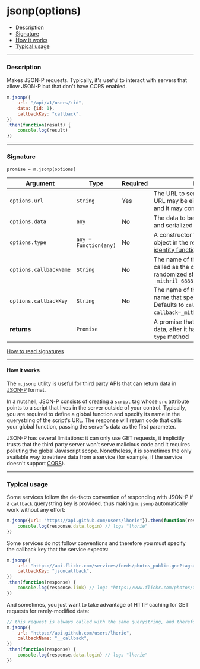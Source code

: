 # jsonp(options)

- [Description](#description)
- [Signature](#signature)
- [How it works](#how-it-works)
- [Typical usage](#typical-usage)

---

### Description

Makes JSON-P requests. Typically, it's useful to interact with servers that allow JSON-P but that don't have CORS enabled.

```javascript
m.jsonp({
	url: "/api/v1/users/:id",
	data: {id: 1},
	callbackKey: "callback",
})
.then(function(result) {
	console.log(result)
})
```

---

### Signature

`promise = m.jsonp(options)`

Argument               | Type                              | Required | Description
---------------------- | --------------------------------- | -------- | ---
`options.url`          | `String`                          | Yes      | The URL to send the request to. The URL may be either absolute or relative, and it may contain [interpolations](#dynamic-urls).
`options.data`         | `any`                             | No       | The data to be interpolated into the URL and serialized into the querystring.
`options.type`         | `any = Function(any)`             | No       | A constructor to be applied to each object in the response. Defaults to the [identity function](https://en.wikipedia.org/wiki/Identity_function).
`options.callbackName` | `String`                          | No       | The name of the function that will be called as the callback. Defaults to a randomized string (e.g. `_mithril_6888197422121285_0({a: 1})`
`options.callbackKey`  | `String`                          | No       | The name of the querystring parameter name that specifies the callback name. Defaults to `callback` (e.g. `/someapi?callback=_mithril_6888197422121285_0`)
**returns**            | `Promise`                         |          | A promise that resolves to the response data, after it has been piped through `type` method

[How to read signatures](signatures.md)

---

#### How it works

The `m.jsonp` utility is useful for third party APIs that can return data in [JSON-P](https://en.wikipedia.org/wiki/JSONP) format.

In a nutshell, JSON-P consists of creating a `script` tag whose `src` attribute points to a script that lives in the server outside of your control. Typically, you are required to define a global function and specify its name in the querystring of the script's URL. The response will return code that calls your global function, passing the server's data as the first parameter.

JSON-P has several limitations: it can only use GET requests, it implicitly trusts that the third party server won't serve malicious code and it requires polluting the global Javascript scope. Nonetheless, it is sometimes the only available way to retrieve data from a service (for example, if the service doesn't support [CORS](https://en.wikipedia.org/wiki/Cross-origin_resource_sharing)).

---

### Typical usage

Some services follow the de-facto convention of responding with JSON-P if a `callback` querystring key is provided, thus making `m.jsonp` automatically work without any effort:

```javascript
m.jsonp({url: "https://api.github.com/users/lhorie"}).then(function(response) {
	console.log(response.data.login) // logs "lhorie"
})
```

Some services do not follow conventions and therefore you must specify the callback key that the service expects:

```javascript
m.jsonp({
	url: "https://api.flickr.com/services/feeds/photos_public.gne?tags=kitten&format=json",
	callbackKey: "jsoncallback",
})
.then(function(response) {
	console.log(response.link) // logs "https://www.flickr.com/photos/tags/kitten/"
})
```

And sometimes, you just want to take advantage of HTTP caching for GET requests for rarely-modified data:

```javascript
// this request is always called with the same querystring, and therefore it is cached
m.jsonp({
	url: "https://api.github.com/users/lhorie",
	callbackName: "__callback",
})
.then(function(response) {
	console.log(response.data.login) // logs "lhorie"
})
```

